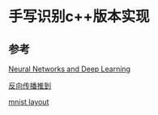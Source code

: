 # 手写识别c++版本实现

## 参考
[Neural Networks and Deep Learning](!http://neuralnetworksanddeeplearning.com/chap1.html)

[反向传播推到](!https://www.cnblogs.com/jsfantasy/p/12177275.html)

[mnist layout](!https://yann.lecun.com/exdb/mnist/)